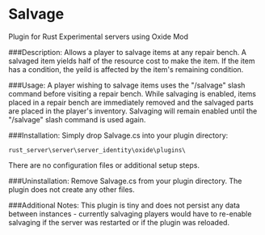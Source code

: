 # Salvage
Plugin for Rust Experimental servers using Oxide Mod

###Description:
Allows a player to salvage items at any repair bench. A salvaged item yields half of the resource cost to make the item. If the item has
a condition, the yeild is affected by the item's remaining condition.

###Usage:
A player wishing to salvage items uses the "/salvage" slash command before visiting a repair bench. While salvaging is enabled, items
placed in a repair bench are immediately removed and the salvaged parts are placed in the player's inventory. Salvaging will remain
enabled until the "/salvage" slash command is used again.

###Installation:
Simply drop Salvage.cs into your plugin directory:

    rust_server\server\server_identity\oxide\plugins\

There are no configuration files or additional setup steps.

###Uninstallation:
Remove Salvage.cs from your plugin directory. The plugin does not create any other files.

###Additional Notes:
This plugin is tiny and does not persist any data between instances - currently salvaging players would have to re-enable salvaging if
the server was restarted or if the plugin was reloaded.
